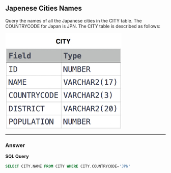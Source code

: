 ## Japenese Cities Names 

Query the names of all the Japanese cities in the CITY table. The COUNTRYCODE for Japan is JPN.
The CITY table is described as follows:


![Alt text](../Image/Japanese_Cities_Attributes.png)

****

### Answer

**SQL Query**

```sql
SELECT CITY.NAME FROM CITY WHERE CITY.COUNTRYCODE='JPN'
```
